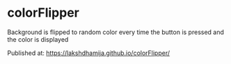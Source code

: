 # colorFlipper
Background is flipped to random color every time the button is pressed and the color is displayed

Published at: https://lakshdhamija.github.io/colorFlipper/
